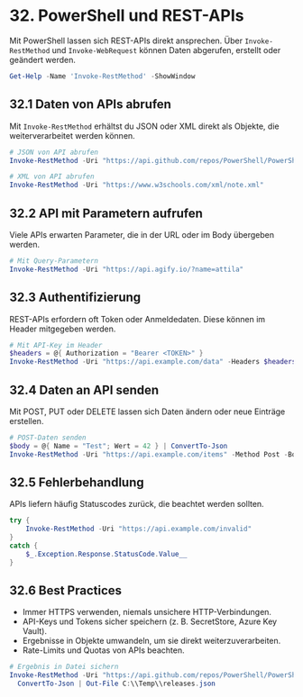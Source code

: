 # 32. PowerShell und REST-APIs

Mit PowerShell lassen sich REST-APIs direkt ansprechen. Über `Invoke-RestMethod` und `Invoke-WebRequest` können Daten abgerufen, erstellt oder geändert werden.

```powershell
Get-Help -Name 'Invoke-RestMethod' -ShowWindow
```

## 32.1 Daten von APIs abrufen

Mit `Invoke-RestMethod` erhältst du JSON oder XML direkt als Objekte, die weiterverarbeitet werden können.

```powershell
# JSON von API abrufen
Invoke-RestMethod -Uri "https://api.github.com/repos/PowerShell/PowerShell"

# XML von API abrufen
Invoke-RestMethod -Uri "https://www.w3schools.com/xml/note.xml"
```

## 32.2 API mit Parametern aufrufen

Viele APIs erwarten Parameter, die in der URL oder im Body übergeben werden.

```powershell
# Mit Query-Parametern
Invoke-RestMethod -Uri "https://api.agify.io/?name=attila"
```

## 32.3 Authentifizierung

REST-APIs erfordern oft Token oder Anmeldedaten. Diese können im Header mitgegeben werden.

```powershell
# Mit API-Key im Header
$headers = @{ Authorization = "Bearer <TOKEN>" }
Invoke-RestMethod -Uri "https://api.example.com/data" -Headers $headers
```

## 32.4 Daten an API senden

Mit POST, PUT oder DELETE lassen sich Daten ändern oder neue Einträge erstellen.

```powershell
# POST-Daten senden
$body = @{ Name = "Test"; Wert = 42 } | ConvertTo-Json
Invoke-RestMethod -Uri "https://api.example.com/items" -Method Post -Body $body -ContentType "application/json"
```

## 32.5 Fehlerbehandlung

APIs liefern häufig Statuscodes zurück, die beachtet werden sollten.

```powershell
try {
    Invoke-RestMethod -Uri "https://api.example.com/invalid"
}
catch {
    $_.Exception.Response.StatusCode.Value__
}
```

## 32.6 Best Practices

* Immer HTTPS verwenden, niemals unsichere HTTP-Verbindungen.
* API-Keys und Tokens sicher speichern (z. B. SecretStore, Azure Key Vault).
* Ergebnisse in Objekte umwandeln, um sie direkt weiterzuverarbeiten.
* Rate-Limits und Quotas von APIs beachten.

```powershell
# Ergebnis in Datei sichern
Invoke-RestMethod -Uri "https://api.github.com/repos/PowerShell/PowerShell/releases" | \
  ConvertTo-Json | Out-File C:\\Temp\\releases.json
```
